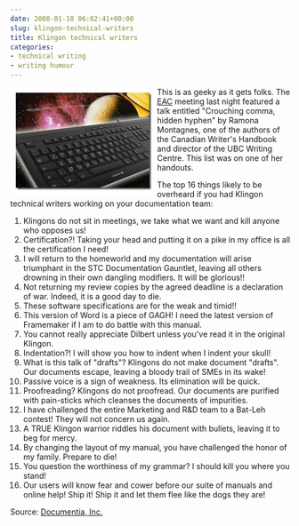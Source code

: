 ```yaml
---
date: 2008-01-18 06:02:41+00:00
slug: klingon-technical-writers
title: Klingon technical writers
categories:
- technical writing
- writing humour
---
```


 
<img align="left" style="border:10px solid white" src="/images/klingonkeyboard.jpg">

This is as geeky as it gets folks. The [EAC](http://www.editors.ca/) meeting last night featured a talk entitled "Crouching comma, hidden hyphen" by Ramona Montagnes, one of the authors of the Canadian Writer's Handbook and director of the UBC Writing Centre. This list was on one of her handouts. 

The top 16 things likely to be overheard if you had Klingon technical writers working on your documentation team:


<!-- more -->
 

  1. Klingons do not sit in meetings, we take what we want and kill anyone who opposes us!  
  2. Certification?! Taking your head and putting it on a pike in my office is all the certification I need!  
  3. I will return to the homeworld and my documentation will arise triumphant in the STC Documentation Gauntlet, leaving all others drowning in their own dangling modifiers. It will be glorious!!  
  4. Not returning my review copies by the agreed deadline is a declaration of war. Indeed, it is a good day to die.  
  5. These software specifications are for the weak and timid!!  
  6. This version of Word is a piece of GAGH! I need the latest version of Framemaker if I am to do battle with this manual.  
  7. You cannot really appreciate Dilbert unless you've read it in the original Klingon.  
  8. Indentation?! I will show you how to indent when I indent your skull!  
  9. What is this talk of "drafts"? Klingons do not make document "drafts". Our documents escape, leaving a bloody trail of SMEs in its wake!  
  10. Passive voice is a sign of weakness. Its elimination will be quick.  
  11. Proofreading? Klingons do not proofread. Our documents are purified with pain-sticks which cleanses the documents of impurities.  
  12. I have challenged the entire Marketing and R&D team to a Bat-Leh contest! They will not concern us again.  
  13. A TRUE Klingon warrior riddles his document with bullets, leaving it to beg for mercy.  
  14. By changing the layout of my manual, you have challenged the honor of my family. Prepare to die!  
  15. You question the worthiness of my grammar? I should kill you where you stand!  
  16. Our users will know fear and cower before our suite of manuals and online help! Ship it! Ship it and let them flee like the dogs they are! 

Source: [Documentia, Inc.](http://www.documentia.ca/klingon.htm)
